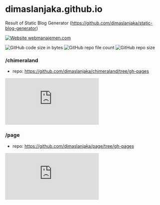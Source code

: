 # dimaslanjaka.github.io
Result of Static Blog Generator (https://github.com/dimaslanjaka/static-blog-generator)

[![Website webmanajemen.com](https://img.shields.io/website-up-down-green-red/https/webmanajemen.com.svg)](https://webmanajemen.com/)

![GitHub code size in bytes](https://img.shields.io/github/languages/code-size/dimaslanjaka/dimaslanjaka.github.io?style=flat-square)
![GitHub repo file count](https://img.shields.io/github/directory-file-count/dimaslanjaka/dimaslanjaka.github.io?style=flat-square)
![GitHub repo size](https://img.shields.io/github/repo-size/dimaslanjaka/dimaslanjaka.github.io?style=flat-square)

### /chimeraland
- repo: https://github.com/dimaslanjaka/chimeraland/tree/gh-pages

![GitHub file size in bytes on a specified ref (branch/commit/tag)](https://img.shields.io/github/size/dimaslanjaka/chimeraland/index.html?branch=gh-pages&style=flat-square)

### /page
- repo: https://github.com/dimaslanjaka/page/tree/gh-pages

![GitHub file size in bytes on a specified ref (branch/commit/tag)](https://img.shields.io/github/size/dimaslanjaka/page/readme.md?branch=gh-pages&style=flat-square)
